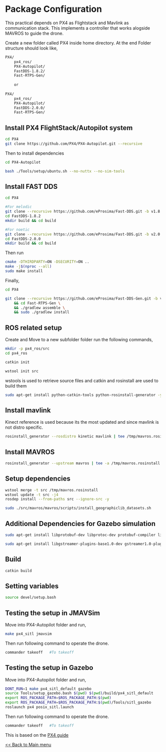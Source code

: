 # Package Configuration

This practical depends on PX4 as Flightstack and Mavlink as communication stack. This implements a controller that works alogside MAVROS to guide the drone.

Create a new folder called PX4 inside home directory. At the end Folder structure should look like,

```sh
PX4/
    px4_ros/
    PX4-Autopilot/
    FastDDS-1.8.2/
    Fast-RTPS-Gen/
    
    or
    
PX4/
    px4_ros/
    PX4-Autopilot/
    FastDDS-2.0.0/
    Fast-RTPS-Gen/    
```

## Install PX4 FlightStack/Autopilot system

```sh
cd PX4
git clone https://github.com/PX4/PX4-Autopilot.git --recursive
```

Then to install dependencies

```sh
cd PX4-Autopilot

bash ./Tools/setup/ubuntu.sh --no-nuttx --no-sim-tools
```

## Install FAST DDS

```sh
cd PX4

#For melodic
git clone --recursive https://github.com/eProsima/Fast-DDS.git -b v1.8.2 FastDDS-1.8.2
cd FastDDS-1.8.2
mkdir build && cd build

#For noetic
git clone --recursive https://github.com/eProsima/Fast-DDS.git -b v2.0.0 FastDDS-2.0.0
cd FastDDS-2.0.0
mkdir build && cd build
```

Then run 

```sh
cmake -DTHIRDPARTY=ON -DSECURITY=ON ..
make -j$(nproc --all)
sudo make install
```

Finally,

```sh
cd PX4

git clone --recursive https://github.com/eProsima/Fast-DDS-Gen.git -b v1.0.4 Fast-RTPS-Gen \
    && cd Fast-RTPS-Gen \
    && ./gradlew assemble \
    && sudo ./gradlew install
```
## ROS related setup

Create and Move to a new subfolder folder run the following commands,
 
```sh
mkdir -p px4_ros/src
cd px4_ros

catkin init

wstool init src
```

wstools is used to retrieve source files and catkin and rosinstall are used to build them

```sh
sudo apt-get install python-catkin-tools python-rosinstall-generator -y
```

## Install mavlink 

Kinect reference is used because its the most updated and since mavlink is not distro specific.

```sh
rosinstall_generator --rosdistro kinetic mavlink | tee /tmp/mavros.rosinstall
```

## Install MAVROS

```sh
rosinstall_generator --upstream mavros | tee -a /tmp/mavros.rosinstall
```

## Setup dependencies

```sh
wstool merge -t src /tmp/mavros.rosinstall
wstool update -t src -j4
rosdep install --from-paths src --ignore-src -y
```

```sh
sudo ./src/mavros/mavros/scripts/install_geographiclib_datasets.sh
```

## Additional Dependencies for Gazebo simulation

```sh
sudo apt-get install libprotobuf-dev libprotoc-dev protobuf-compiler libeigen3-dev libxml2-utils python-rospkg python-jinja2
```

```sh
sudo apt-get install libgstreamer-plugins-base1.0-dev gstreamer1.0-plugins-bad gstreamer1.0-plugins-base gstreamer1.0-plugins-good gstreamer1.0-plugins-ugly -y
```

## Build

```sh
catkin build
```

## Setting variables

```sh
source devel/setup.bash
```

## Testing the setup in JMAVSim

Move into PX4-Autopilot folder and run,

```sh
make px4_sitl jmavsim
```

Then run following command to operate the drone.

```sh
commander takeoff   #To takeoff
```

## Testing the setup in Gazebo

Move into PX4-Autopilot folder and run,

```sh
DONT_RUN=1 make px4_sitl_default gazebo
source Tools/setup_gazebo.bash $(pwd) $(pwd)/build/px4_sitl_default
export ROS_PACKAGE_PATH=$ROS_PACKAGE_PATH:$(pwd)
export ROS_PACKAGE_PATH=$ROS_PACKAGE_PATH:$(pwd)/Tools/sitl_gazebo
roslaunch px4 posix_sitl.launch
```

Then run following command to operate the drone.

```sh
commander takeoff   #To takeoff
```

This is based on the [PX4 guide](https://docs.px4.io/master/en/ros/mavros_installation.html)

[<< Back to Main menu](../README.md)
